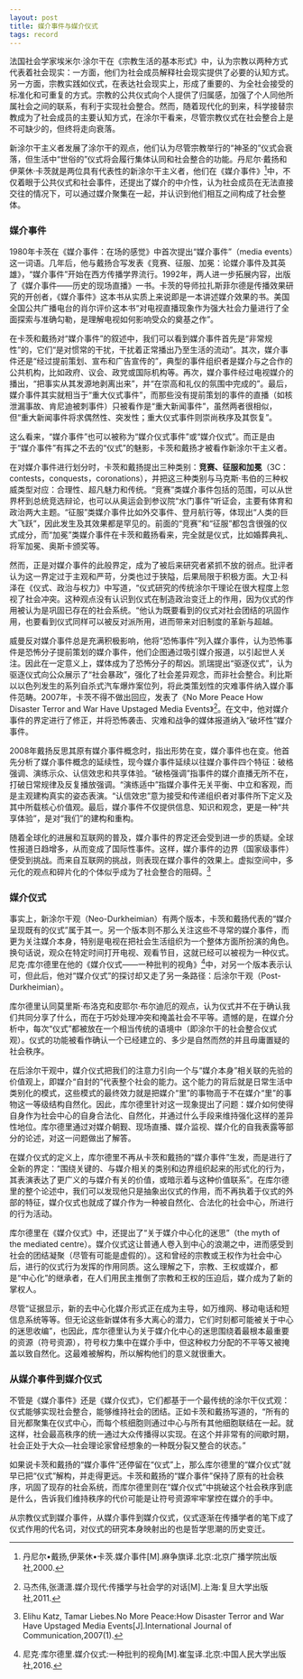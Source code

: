 ```yaml
---
layout: post
title: 媒介事件与媒介仪式
tags: record
---
```


法国社会学家埃米尔·涂尔干在《宗教生活的基本形式》中，认为宗教以两种方式代表着社会现实：一方面，他们为社会成员解释社会现实提供了必要的认知方式。另一方面，宗教实践如仪式，在表达社会现实上，形成了重要的、为全社会接受的标准化和可重复的方式。宗教的公共仪式向个人提供了归属感，加强了个人同他所属社会之间的联系，有利于实现社会整合。然而，随着现代化的到来，科学接替宗教成为了社会成员的主要认知方式，在涂尔干看来，尽管宗教仪式在社会整合上是不可缺少的，但终将走向衰落。

新涂尔干主义者发展了涂尔干的观点，他们认为尽管宗教举行的“神圣的”仪式会衰落，但生活中“世俗的”仪式将会履行集体认同和社会整合的功能。丹尼尔·戴扬和伊莱休·卡茨就是两位具有代表性的新涂尔干主义者，他们在《媒介事件》[^1]中，不仅着眼于公共仪式和社会事件，还提出了媒介的中介性，认为社会成员在无法直接交往的情况下，可以通过媒介聚集在一起，并认识到他们相互之间构成了社会整体。

### 媒介事件

1980年卡茨在《媒介事件：在场的感觉》中首次提出“媒介事件”（media events）这一词语。几年后，他与戴扬合写发表《竞赛、征服、加冕：论媒介事件及其英雄》，“媒介事件”开始在西方传播学界流行。1992年，两人进一步拓展内容，出版了《媒介事件——历史的现场直播》一书。卡茨的导师拉扎斯菲尔德是传播效果研究的开创者，《媒介事件》这本书从实质上来说即是一本讲述媒介效果的书。美国全国公共广播电台的肖尔评价这本书“对电视直播现象作为强大社会力量进行了全面探索与准确勾勒，是理解电视如何影响受众的奠基之作”。

在卡茨和戴扬对“媒介事件”的叙述中，我们可以看到媒介事件首先是“非常规性”的，它们“是对惯常的干扰，干扰着正常播出乃至生活的流动”。其次，媒介事件还是“经过提前策划、宣布和广告宣传的”，典型的事件组织者是媒介与之合作的公共机构，比如政府、议会、政党或国际机构等。再次，媒介事件经过电视媒介的播出，“把事实从其发源地剥离出来”，并“在崇高和礼仪的氛围中完成的”。最后，媒介事件其实就相当于“重大仪式事件”，而那些没有提前策划的事件的直播（如核泄漏事故、肯尼迪被刺事件）只被看作是“重大新闻事件”，虽然两者很相似，但“重大新闻事件将求偶然性、突发性；重大仪式事件则崇尚秩序及其恢复”。

这么看来，“媒介事件”也可以被称为“媒介仪式事件”或“媒介仪式”。而正是由于“媒介事件”有挥之不去的“仪式”的魅影，卡茨和戴扬才被看作新涂尔干主义者。

在对媒介事件进行划分时，卡茨和戴扬提出三种类别：**竞赛、征服和加冕**（3C：contests，conquests，coronations），并把这三种类别与马克斯·韦伯的三种权威类型对应：合理性、超凡魅力和传统。“竞赛”类媒介事件包括的范围，可以从世界杯到总统竞选辩论，也可以从奥运会到参议院“水门事件”听证会，主要有体育和政治两大主题。“征服”类媒介事件比如外交事件、登月航行等，体现出“人类的巨大飞跃”，因此发生及其效果都是罕见的。前面的“竞赛”和“征服”都包含很强的仪式成分，而“加冕”类媒介事件在卡茨和戴扬看来，完全就是仪式，比如婚葬典礼、将军加冕、奥斯卡颁奖等。

然而，正是对媒介事件的此般界定，成为了被后来研究者紧抓不放的弱点。批评者认为这一界定过于主观和严苛，分类也过于狭隘，后果局限于积极方面。大卫·科泽在《仪式、政治与权力》中写道，“仪式研究的传统涂尔干理论在很大程度上忽视了社会冲突。这种观点没有认识到仪式在制造政治变迁上的作用，因为仪式的作用被认为是巩固已存在的社会系统。“他认为既要看到的仪式对社会团结的巩固作用，也要看到仪式同样可以被反对派所用，进而带来对旧制度的革新与超越。

威曼反对媒介事件总是充满积极影响，他将“恐怖事件”列入媒介事件，认为恐怖事件是恐怖分子提前策划的媒介事件，他们企图通过吸引媒介报道，以引起世人关注。因此在一定意义上，媒体成为了恐怖分子的帮凶。凯瑞提出“驱逐仪式”，认为驱逐仪式向公众展示了“社会暴政”，强化了社会差异观念，而非社会整合。利比斯以以色列发生的系列自杀式汽车爆炸案位列，将此类策划性的灾难事件纳入媒介事件范畴。2007年，卡茨不得不做出回应，发表了《No More Peace How Disaster Terror and War Have Upstaged Media Events》[^2]。在文中，他对媒介事件的界定进行了修正，并将恐怖袭击、灾难和战争的媒体报道纳入“破坏性”媒介事件。

2008年戴扬反思其原有媒介事件概念时，指出形势在变，媒介事件也在变。他首先分析了媒介事件概念的延续性，现今媒介事件延续以往媒介事件四个特征：破格强调、演练示众、认信效忠和共享体验。“破格强调”指事件的媒介直播无所不在，打破日常规律及反复播放强调。“演练适中”指媒介事件无关平衡、中立和客观，而是主观建构真实的姿态表演。“认信效忠”意为接受和传递组织者对事件所下定义及其中所载核心价值观。最后，媒介事件不仅提供信息、知识和观念，更是一种“共享体验”，是对“我们”的建构和重构。

随着全球化的进展和互联网的普及，媒介事件的界定还会受到进一步的质疑。全球性报道日趋增多，从而变成了国际性事件。这样，媒介事件的边界（国家级事件）便受到挑战。而来自互联网的挑战，则表现在媒介事件的效果上。虚拟空间中，多元化的观点和碎片化的个体似乎成为了社会整合的阻碍。[^3]

### 媒介仪式
事实上，新涂尔干观（Neo-Durkheimian）有两个版本，卡茨和戴扬代表的“媒介呈现既有的仪式”属于其一。另一个版本则不那么关注这些不寻常的媒介事件，而更为关注媒介本身，特别是电视在把社会生活组织为一个整体方面所扮演的角色。换句话说，观众在特定时间打开电视、观看节目，这就已经可以被视为一种仪式。尼克·库尔德里在他的《媒介仪式——一种批判的视角》[^4]中，对另一个版本表示认可，但此后，他对“媒介仪式”的探讨却又走了另一条路径：后涂尔干观（Post-Durkheimian）。

库尔德里认同莫里斯·布洛克和皮耶尔·布尔迪厄的观点，认为仪式并不在于确认我们共同分享了什么，而在于巧妙处理冲突和掩盖社会不平等。遗憾的是，在媒介分析中，每次“仪式”都被放在一个相当传统的语境中（即涂尔干的社会整合仪式观）。仪式的功能被看作确认一个已经建立的、多少是自然而然的并且毋庸置疑的社会秩序。

在后涂尔干观中，媒介仪式把我们的注意力引向一个与“媒介本身”相关联的先验的价值观上，即媒介“自封的”代表整个社会的能力。这个能力的背后就是日常生活中类别化的模式，这些模式的最终效力就是把媒介“里”的事物高于不在媒介“里”的事物这一等级结构自然化。因此，库尔德里针对这一现象提出了问题：媒介如何使得自身作为社会中心的自身合法化、自然化，并通过什么手段来维持强化这样的差异性地位。库尔德里通过对媒介朝觐、现场直播、媒介监视、媒介化的自我表露等部分的论述，对这一问题做出了解答。

在媒介仪式的定义上，库尔德里不再从卡茨和戴扬的“媒介事件”生发，而是进行了全新的界定：“围绕关键的、与媒介相关的类别和边界组织起来的形式化的行为，其表演表达了更广义的与媒介有关的价值，或暗示着与这种价值联系”。在库尔德里的整个论述中，我们可以发现他只是抽象出仪式的作用，而不再执着于仪式的外部的特征，媒介仪式也就成了媒介作为一种被自然化、合法化的社会中心，所进行的行为活动。

库尔德里在《媒介仪式》中，还提出了“关于媒介中心化的迷思”（the myth of the mediated centre）。媒介仪式这让普通人卷入到中心的浪潮之中，进而感受到社会的团结凝聚（尽管有可能是虚假的）。这和曾经的宗教或王权作为社会中心后，进行的仪式行为发挥的作用同质。这么理解之下，宗教、王权或媒介，都是“中心化”的继承者，在人们用民主推倒了宗教和王权的压迫后，媒介成为了新的掌权人。

尽管“证据显示，新的去中心化媒介形式正在成为主导，如万维网、移动电话和短信息系统等等。但无论这些新媒体有多大离心的潜力，它们时刻都可能被关于中心的迷思收编”，也因此，库尔德里认为关于媒介化中心的迷思围绕着最根本最重要的资源（符号资源），符号权力集中在媒介手中，但这种权力分配的不平等又被掩盖以致自然化。这最难被解构，所以解构他们的意义就很重大。

### 从媒介事件到媒介仪式

不管是《媒介事件》还是《媒介仪式》，它们都基于一个最传统的涂尔干仪式观：仪式能够实现社会整合，能够维持社会的团结。正如卡茨和戴扬写道的，“所有的目光都聚集在仪式中心，而每个核细胞则通过中心与所有其他细胞联结在一起。就这样，社会最高秩序的统一通过大众传播得以实现。在这个并非常有的间歇时期，社会正处于大众—社会理论家曾经想象的一种既分裂又整合的状态。”

如果说卡茨和戴扬的“媒介事件”还停留在“仪式”上，那么库尔德里的“媒介仪式”就早已把“仪式”解构，并走得更远。卡茨和戴扬的“媒介事件”保持了原有的社会秩序，巩固了现存的社会系统，而库尔德里则在“媒介仪式”中挑破这个社会秩序到底是什么，告诉我们维持秩序的代价可能是让符号资源牢牢掌控在媒介的手中。

从宗教仪式到媒介事件，从媒介事件到媒介仪式，仪式逐渐在传播学者的笔下成了仪式作用的代名词，对仪式的研究本身映射出的也是哲学思潮的历史变迁。

[^1]: 丹尼尔•戴扬,伊莱休•卡茨.媒介事件[M].麻争旗译.北京:北京广播学院出版社,2000.
[^2]: 马杰伟,张潇潇.媒介现代:传播学与社会学的对话[M].上海:复旦大学出版社,2011.
[^3]: Elihu Katz, Tamar Liebes.No More Peace:How Disaster Terror and War Have Upstaged Media Events[J].International Journal of Communication,2007(1).
[^4]: 尼克·库尔德里.媒介仪式:一种批判的视角[M].崔玺译.北京:中国人民大学出版社,2016.